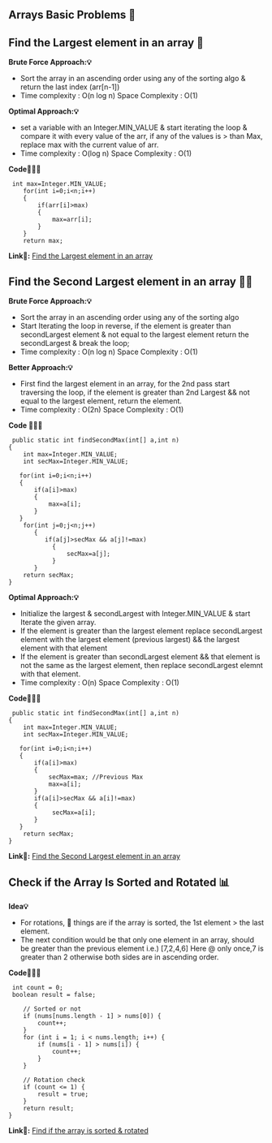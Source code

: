 ## Arrays Basic Problems 🧮

## Find the Largest element in an array 🌲

**Brute Force Approach:💡**
- Sort the array in an ascending order using any of the sorting algo & return the last index (arr[n-1])
- Time complexity  : O(n log n) Space Complexity : O(1)

**Optimal Approach:💡**
- set a variable with an Integer.MIN_VALUE & start iterating the loop & compare it with every value of the arr, if any of the values is > than Max, replace max with the current value of arr.
- Time complexity  : O(log n) Space Complexity : O(1)

**Code👩🏻‍💻**

     int max=Integer.MIN_VALUE;
        for(int i=0;i<n;i++)
        {
            if(arr[i]>max)
            {
                max=arr[i];
            }
        }
        return max;

**Link🔗:** <a href="https://www.codingninjas.com/studio/problems/largest-element-in-the-array-largest-element-in-the-array_5026279?utm_source=striver">Find the Largest element in an array</a>

## Find the Second Largest element in an array 🌲🌲

**Brute Force Approach:💡**
- Sort the array in an ascending order using any of the sorting algo
- Start Iterating the loop in reverse, if the element is greater than secondLargest element & not equal to the largest element return the secondLargest & break the loop;
- Time complexity  : O(n log n) Space Complexity : O(1)

**Better Approach:💡**
- First find the largest element in an array, for the 2nd pass start traversing the loop, if the element is greater than 2nd Largest && not equal to the largest element, return the element.
- Time complexity  : O(2n) Space Complexity : O(1)

**Code 👩🏻‍💻**

     public static int findSecondMax(int[] a,int n)
    {       
        int max=Integer.MIN_VALUE;
        int secMax=Integer.MIN_VALUE;

       for(int i=0;i<n;i++)
       {
           if(a[i]>max)
           {
               max=a[i];
           }
       }
        for(int j=0;j<n;j++)
           {
              if(a[j]>secMax && a[j]!=max)
                {
                    secMax=a[j];
                }
           }
        return secMax;
    }

**Optimal Approach:💡**
- Initialize the largest & secondLargest with Integer.MIN_VALUE & start Iterate the given array.
- If the element is greater than the largest element replace secondLargest element with the largest element (previous largest) && the largest element with that element
- If the element is greater than secondLargest element && that element is not the same as the largest element, then replace secondLargest elemnt with that element.
- Time complexity  : O(n) Space Complexity : O(1)

**Code👩🏻‍💻**

     public static int findSecondMax(int[] a,int n)
    {       
        int max=Integer.MIN_VALUE;
        int secMax=Integer.MIN_VALUE;

       for(int i=0;i<n;i++)
       {
           if(a[i]>max)
           {
               secMax=max; //Previous Max
               max=a[i];
           }
           if(a[i]>secMax && a[i]!=max)
           {
                secMax=a[i];
           }
       }
        return secMax;
    }

**Link🔗:** <a href="https://www.codingninjas.com/studio/problems/ninja-and-the-second-order-elements_6581960?utm_source=striver">Find the Second Largest element in an array</a>



## Check if the Array Is Sorted and Rotated 📊

**Idea💡**
- For rotations, 🔑 things are if the array is sorted, the 1st element > the last element.
- The next condition would be that only one element in an array, should be greater than the previous element i.e.) [7,2,4,6] Here @ only once,7 is greater than 2 otherwise both sides are in ascending order.
  
**Code👩🏻‍💻**

     int count = 0;
     boolean result = false;

        // Sorted or not
        if (nums[nums.length - 1] > nums[0]) {
            count++;
        }
        for (int i = 1; i < nums.length; i++) {
            if (nums[i - 1] > nums[i]) {
                count++;
            }
        }

        // Rotation check
        if (count <= 1) {
            result = true;
        }
        return result;
    }
    

**Link🔗:** <a href="https://leetcode.com/problems/check-if-array-is-sorted-and-rotated/description/">Find if the array is sorted & rotated </a>
     
